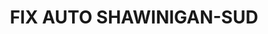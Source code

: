 ---
title: "FIX AUTO SHAWINIGAN-SUD"
url: /shawinigan/fix-auto-shawinigan-sud/
shop: Autowerkstatt
---